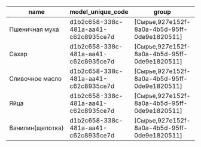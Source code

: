 |name|model_unique_code|group|range|
|----|-----------------|-----|-----|
|Пшеничная мука|d1b2c658-338c-481a-aa41-c62c8935ce7d|[Сырье,927e152f-8a0a-4b5d-95ff-0de9e1820511]|[гр,4c2ad175-bf92-4e55-b2b7-a6896df0ee5d,1,None]|
|Сахар|d1b2c658-338c-481a-aa41-c62c8935ce7d|[Сырье,927e152f-8a0a-4b5d-95ff-0de9e1820511]|[гр,4c2ad175-bf92-4e55-b2b7-a6896df0ee5d,1,None]|
|Сливочное масло|d1b2c658-338c-481a-aa41-c62c8935ce7d|[Сырье,927e152f-8a0a-4b5d-95ff-0de9e1820511]|[гр,4c2ad175-bf92-4e55-b2b7-a6896df0ee5d,1,None]|
|Яйца|d1b2c658-338c-481a-aa41-c62c8935ce7d|[Сырье,927e152f-8a0a-4b5d-95ff-0de9e1820511]|[шт,4c2ad175-bf92-4e55-b2b7-a6896df0ee5d,1,None]|
|Ванилин(щепотка)|d1b2c658-338c-481a-aa41-c62c8935ce7d|[Сырье,927e152f-8a0a-4b5d-95ff-0de9e1820511]|[гр,4c2ad175-bf92-4e55-b2b7-a6896df0ee5d,1,None]|
